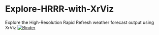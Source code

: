 # Explore-HRRR-with-XrViz
Explore the High-Resolution Rapid Refresh weather forecast output using XrViz
[![Binder](https://aws-uswest2-binder.pangeo.io/badge_logo.svg)](https://aws-uswest2-binder.pangeo.io/v2/gh/reproducible-notebooks/Explore-HRRR-with-XrViz/master?filepath=HRRR_dashboard.ipynb)

